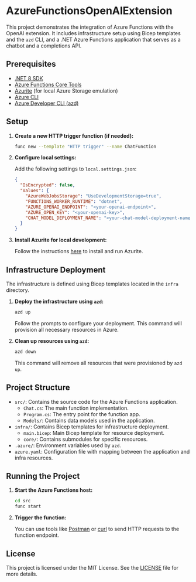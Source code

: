 # AzureFunctionsOpenAIExtension

This project demonstrates the integration of Azure Functions with the OpenAI extension. It includes infrastructure setup using Bicep templates and the `azd` CLI, and a .NET Azure Functions application that serves as a chatbot and a completions API.

## Prerequisites

- [.NET 8 SDK](https://dotnet.microsoft.com/download)
- [Azure Functions Core Tools](https://docs.microsoft.com/en-us/azure/azure-functions/functions-run-local)
- [Azurite](https://learn.microsoft.com/en-us/azure/storage/common/storage-use-azurite?tabs=visual-studio-code%2Cblob-storage) (for local Azure Storage emulation)
- [Azure CLI](https://docs.microsoft.com/en-us/cli/azure/install-azure-cli)
- [Azure Developer CLI (azd)](https://learn.microsoft.com/en-us/azure/developer/azure-developer-cli/install-azd)

## Setup

1. **Create a new HTTP trigger function (if needed):**

    ```sh
    func new --template "HTTP trigger" --name ChatFunction
    ```
1. **Configure local settings:**

    Add the following settings to `local.settings.json`:

    ```json
    {
      "IsEncrypted": false,
      "Values": {
        "AzureWebJobsStorage": "UseDevelopmentStorage=true",
        "FUNCTIONS_WORKER_RUNTIME": "dotnet",
        "AZURE_OPENAI_ENDPOINT": "<your-openai-endpoint>",
        "AZURE_OPEN_KEY": "<your-openai-key>",
        "CHAT_MODEL_DEPLOYMENT_NAME": "<your-chat-model-deployment-name>"
      }
    }
    ```

1. **Install Azurite for local development:**

    Follow the instructions [here](https://learn.microsoft.com/en-us/azure/storage/common/storage-use-azurite?tabs=visual-studio-code%2Cblob-storage) to install and run Azurite.

## Infrastructure Deployment

The infrastructure is defined using Bicep templates located in the `infra` directory.

1. **Deploy the infrastructure using `azd`:**

    ```sh
    azd up
    ```

    Follow the prompts to configure your deployment. This command will provision all necessary resources in Azure.

2. **Clean up resources using `azd`:**

    ```sh
    azd down
    ```

    This command will remove all resources that were provisioned by `azd up`.

## Project Structure

- `src/`: Contains the source code for the Azure Functions application.
  - `Chat.cs`: The main function implementation.
  - `Program.cs`: The entry point for the function app.
  - `Models/`: Contains data models used in the application.
- `infra/`: Contains Bicep templates for infrastructure deployment.
  - `main.bicep`: Main Bicep template for resource deployment.
  - `core/`: Contains submodules for specific resources.
- `.azure/`: Environment variables used by `azd`.
- `azure.yaml`: Configuration file with mapping between the application and infra resources.

## Running the Project

1. **Start the Azure Functions host:**

    ```sh
    cd src
    func start
    ```

2. **Trigger the function:**

    You can use tools like [Postman](https://www.postman.com/) or [curl](https://curl.se/) to send HTTP requests to the function endpoint.

## License

This project is licensed under the MIT License. See the [LICENSE](LICENSE) file for more details.